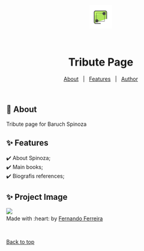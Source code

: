 <div align="center" id="top"> 
  <img src="./assets/Screenshot_2020-08-28 Front-end Alura - Cursos online de tecnologia.png" alt="Responsive Web Design" />

  &#xa0;

  <!-- <a href="https://responsivewebdesign.netlify.app">Demo</a> -->
</div>

<h1 align="center">Tribute Page</h1>


<!-- Status -->

<!-- <h4 align="center"> 
	🚧  Responsive Web Design 🚀 Under construction...  🚧
</h4> 

<hr> -->

<p align="center">
  <a href="#dart-about">About</a> &#xa0; | &#xa0; 
  <a href="#sparkles-features">Features</a> &#xa0; | &#xa0;
  <a href="https://github.com/fernando-ffs" target="_blank">Author</a>
</p>

<br>

## :dart: About ##

Tribute page for Baruch Spinoza

## :sparkles: Features ##

:heavy_check_mark: About Spinoza;\
:heavy_check_mark: Main books;\
:heavy_check_mark: Biografis references;

## :sparkles: Project Image ##
<div style="align-item:center; justify:content-center">
  <img src="./assets/Screenshot_2020-09-03 Página tributo.png">
</div>
Made with :heart: by <a href="https://github.com/fernando-ff" target="_blank">Fernando Ferreira</a>

&#xa0;

<a href="#top">Back to top</a>
